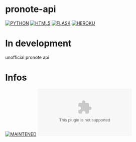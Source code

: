 pronote-api
==========
[![PYTHON](https://img.shields.io/badge/Python-3776AB?style=flat&logo=python&logoColor=white)](https://www.python.org/)
[![HTML5](https://img.shields.io/badge/HTML5-E34F26?style=flat&logo=html5&logoColor=white)](https://html.com/)
[![FLASK](https://img.shields.io/badge/Flask-000000?style=flat&logo=flask&logoColor=white)](https://flask.palletsprojects.com/)
[![HEROKU](https://img.shields.io/badge/Heroku-430098?style=flat&logo=heroku&logoColor=white)](https://heroku.com/)

# In development
unofficial pronote api

# Infos
[![MAINTENED](https://img.shields.io/badge/maintained-yes-green.svg)](https://github.com/deepcaps/pronote-api/)
[![WEBSITE](https://img.shields.io/website-up-down-green-red/https/heroku.com)](https://heroku.com/)
